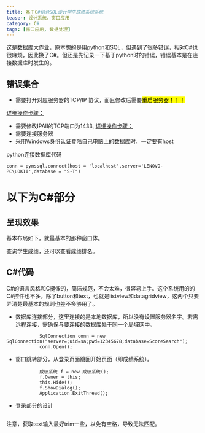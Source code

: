 ```yaml
---
title: 基于C#结合SQL设计学生成绩系统系统
teaser: 设计系统，窗口应用
category: C#
tags: [窗口应用, 数据处理]
---
```


这是数据库大作业，原本想的是用python和SQL，但遇到了很多错误，相对C#也很麻烦，因此换了C#。但还是先记录一下基于python时的错误，错误基本是在连接数据库时发生的。

## 错误集合
* 需要打开对应服务器的TCP/IP 协议，而且修改后需要<mark>重启服务器！！！
  
[详细操作步骤：](https://blog.csdn.net/weixin_30621919/article/details/99797213)
* 需要修改IPAII的TCP端口为1433,
[详细操作步骤：](https://www.cnblogs.com/newcapecjmc/p/9307618.html)
* 需要连接服务器
* 采用Windows身份认证登陆自己电脑上的数据库时，一定要有host

python连接数据库代码
```
conn = pymssql.connect(host = 'localhost',server='LENOVO-PC\LOKII',database = "S-T")
```

# 以下为C#部分
## 呈现效果
基本布局如下，就最基本的那种窗口体。

查询学生成绩，还可以查看成绩排名。

## C#代码
C#的语言风格和C挺像的，简洁规范，不会太难，很容易上手。这个系统用的的C#控件也不多，除了button和text，也就是listview和datagridview，这两个只要弄清楚最基本的规则也差不多够用了。

* 数据库连接部分，这里连接的是本地数据库，所以没有设置服务器名字。若需远程连接，需确保与要连接的数据库处于同一个局域网中。
```
            SqlConnection conn = new SqlConnection("server=;uid=sa;pwd=12345678;database=ScoreSearch");
            conn.Open();
```

* 窗口跳转部分，从登录页面跳回开始页面（即成绩系统）。
```
            成绩系统 f = new 成绩系统();
            f.Owner = this;
            this.Hide();
            f.ShowDialog();
            Application.ExitThread();
```

* 登录部分的设计

```

```

注意，获取text输入最好trim一些，以免有空格，导致无法匹配。
